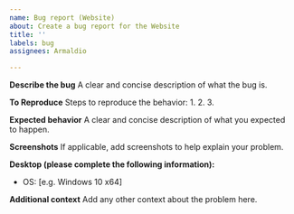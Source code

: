 ```yaml
---
name: Bug report (Website)
about: Create a bug report for the Website
title: ''
labels: bug
assignees: Armaldio

---
```


**Describe the bug**
A clear and concise description of what the bug is.

**To Reproduce**
Steps to reproduce the behavior:
1. 
2. 
3.

**Expected behavior**
A clear and concise description of what you expected to happen.

**Screenshots**
If applicable, add screenshots to help explain your problem.

**Desktop (please complete the following information):**
 - OS: [e.g. Windows 10 x64]

**Additional context**
Add any other context about the problem here.
